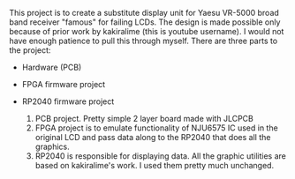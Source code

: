 This project is to create a substitute display unit for Yaesu VR-5000 broad band receiver "famous" for failing LCDs. The design is made possible only because of prior work by kakiralime (this is youtube username). I would not have enough patience to pull this through myself. 
There are three parts to the project:
 - Hardware (PCB)
 - FPGA firmware project
 - RP2040 firmware project

   1. PCB project. Pretty simple 2 layer board made with JLCPCB
   2. FPGA project is to emulate functionality of NJU6575 IC used in the original LCD and pass data along to the RP2040 that does all the graphics.
   3. RP2040 is responsible for displaying data. All the graphic utilities are based on kakiralime's work. I used them pretty much unchanged.   

   
